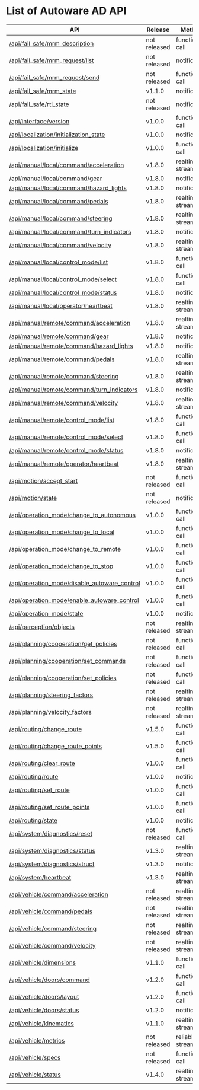 # List of Autoware AD API

| API                                                                                              | Release      | Method          |
| ------------------------------------------------------------------------------------------------ | ------------ | --------------- |
| [/api/fail_safe/mrm_description](./api/fail_safe/mrm_description.md)                             | not released | function call   |
| [/api/fail_safe/mrm_request/list](./api/fail_safe/mrm_request/list.md)                           | not released | notification    |
| [/api/fail_safe/mrm_request/send](./api/fail_safe/mrm_request/send.md)                           | not released | function call   |
| [/api/fail_safe/mrm_state](./api/fail_safe/mrm_state.md)                                         | v1.1.0       | notification    |
| [/api/fail_safe/rti_state](./api/fail_safe/rti_state.md)                                         | not released | notification    |
| [/api/interface/version](./api/interface/version.md)                                             | v1.0.0       | function call   |
| [/api/localization/initialization_state](./api/localization/initialization_state.md)             | v1.0.0       | notification    |
| [/api/localization/initialize](./api/localization/initialize.md)                                 | v1.0.0       | function call   |
| [/api/manual/local/command/acceleration](./api/manual/local/command/acceleration.md)             | v1.8.0       | realtime stream |
| [/api/manual/local/command/gear](./api/manual/local/command/gear.md)                             | v1.8.0       | notification    |
| [/api/manual/local/command/hazard_lights](./api/manual/local/command/hazard_lights.md)           | v1.8.0       | notification    |
| [/api/manual/local/command/pedals](./api/manual/local/command/pedals.md)                         | v1.8.0       | realtime stream |
| [/api/manual/local/command/steering](./api/manual/local/command/steering.md)                     | v1.8.0       | realtime stream |
| [/api/manual/local/command/turn_indicators](./api/manual/local/command/turn_indicators.md)       | v1.8.0       | notification    |
| [/api/manual/local/command/velocity](./api/manual/local/command/velocity.md)                     | v1.8.0       | realtime stream |
| [/api/manual/local/control_mode/list](./api/manual/local/control_mode/list.md)                   | v1.8.0       | function call   |
| [/api/manual/local/control_mode/select](./api/manual/local/control_mode/select.md)               | v1.8.0       | function call   |
| [/api/manual/local/control_mode/status](./api/manual/local/control_mode/status.md)               | v1.8.0       | notification    |
| [/api/manual/local/operator/heartbeat](./api/manual/local/operator/heartbeat.md)                 | v1.8.0       | realtime stream |
| [/api/manual/remote/command/acceleration](./api/manual/remote/command/acceleration.md)           | v1.8.0       | realtime stream |
| [/api/manual/remote/command/gear](./api/manual/remote/command/gear.md)                           | v1.8.0       | notification    |
| [/api/manual/remote/command/hazard_lights](./api/manual/remote/command/hazard_lights.md)         | v1.8.0       | notification    |
| [/api/manual/remote/command/pedals](./api/manual/remote/command/pedals.md)                       | v1.8.0       | realtime stream |
| [/api/manual/remote/command/steering](./api/manual/remote/command/steering.md)                   | v1.8.0       | realtime stream |
| [/api/manual/remote/command/turn_indicators](./api/manual/remote/command/turn_indicators.md)     | v1.8.0       | notification    |
| [/api/manual/remote/command/velocity](./api/manual/remote/command/velocity.md)                   | v1.8.0       | realtime stream |
| [/api/manual/remote/control_mode/list](./api/manual/remote/control_mode/list.md)                 | v1.8.0       | function call   |
| [/api/manual/remote/control_mode/select](./api/manual/remote/control_mode/select.md)             | v1.8.0       | function call   |
| [/api/manual/remote/control_mode/status](./api/manual/remote/control_mode/status.md)             | v1.8.0       | notification    |
| [/api/manual/remote/operator/heartbeat](./api/manual/remote/operator/heartbeat.md)               | v1.8.0       | realtime stream |
| [/api/motion/accept_start](./api/motion/accept_start.md)                                         | not released | function call   |
| [/api/motion/state](./api/motion/state.md)                                                       | not released | notification    |
| [/api/operation_mode/change_to_autonomous](./api/operation_mode/change_to_autonomous.md)         | v1.0.0       | function call   |
| [/api/operation_mode/change_to_local](./api/operation_mode/change_to_local.md)                   | v1.0.0       | function call   |
| [/api/operation_mode/change_to_remote](./api/operation_mode/change_to_remote.md)                 | v1.0.0       | function call   |
| [/api/operation_mode/change_to_stop](./api/operation_mode/change_to_stop.md)                     | v1.0.0       | function call   |
| [/api/operation_mode/disable_autoware_control](./api/operation_mode/disable_autoware_control.md) | v1.0.0       | function call   |
| [/api/operation_mode/enable_autoware_control](./api/operation_mode/enable_autoware_control.md)   | v1.0.0       | function call   |
| [/api/operation_mode/state](./api/operation_mode/state.md)                                       | v1.0.0       | notification    |
| [/api/perception/objects](./api/perception/objects.md)                                           | not released | realtime stream |
| [/api/planning/cooperation/get_policies](./api/planning/cooperation/get_policies.md)             | not released | function call   |
| [/api/planning/cooperation/set_commands](./api/planning/cooperation/set_commands.md)             | not released | function call   |
| [/api/planning/cooperation/set_policies](./api/planning/cooperation/set_policies.md)             | not released | function call   |
| [/api/planning/steering_factors](./api/planning/steering_factors.md)                             | not released | realtime stream |
| [/api/planning/velocity_factors](./api/planning/velocity_factors.md)                             | not released | realtime stream |
| [/api/routing/change_route](./api/routing/change_route.md)                                       | v1.5.0       | function call   |
| [/api/routing/change_route_points](./api/routing/change_route_points.md)                         | v1.5.0       | function call   |
| [/api/routing/clear_route](./api/routing/clear_route.md)                                         | v1.0.0       | function call   |
| [/api/routing/route](./api/routing/route.md)                                                     | v1.0.0       | notification    |
| [/api/routing/set_route](./api/routing/set_route.md)                                             | v1.0.0       | function call   |
| [/api/routing/set_route_points](./api/routing/set_route_points.md)                               | v1.0.0       | function call   |
| [/api/routing/state](./api/routing/state.md)                                                     | v1.0.0       | notification    |
| [/api/system/diagnostics/reset](./api/system/diagnostics/reset.md)                               | not released | function call   |
| [/api/system/diagnostics/status](./api/system/diagnostics/status.md)                             | v1.3.0       | realtime stream |
| [/api/system/diagnostics/struct](./api/system/diagnostics/struct.md)                             | v1.3.0       | notification    |
| [/api/system/heartbeat](./api/system/heartbeat.md)                                               | v1.3.0       | realtime stream |
| [/api/vehicle/command/acceleration](./api/vehicle/command/acceleration.md)                       | not released | realtime stream |
| [/api/vehicle/command/pedals](./api/vehicle/command/pedals.md)                                   | not released | realtime stream |
| [/api/vehicle/command/steering](./api/vehicle/command/steering.md)                               | not released | realtime stream |
| [/api/vehicle/command/velocity](./api/vehicle/command/velocity.md)                               | not released | realtime stream |
| [/api/vehicle/dimensions](./api/vehicle/dimensions.md)                                           | v1.1.0       | function call   |
| [/api/vehicle/doors/command](./api/vehicle/doors/command.md)                                     | v1.2.0       | function call   |
| [/api/vehicle/doors/layout](./api/vehicle/doors/layout.md)                                       | v1.2.0       | function call   |
| [/api/vehicle/doors/status](./api/vehicle/doors/status.md)                                       | v1.2.0       | notification    |
| [/api/vehicle/kinematics](./api/vehicle/kinematics.md)                                           | v1.1.0       | realtime stream |
| [/api/vehicle/metrics](./api/vehicle/metrics.md)                                                 | not released | reliable stream |
| [/api/vehicle/specs](./api/vehicle/specs.md)                                                     | not released | function call   |
| [/api/vehicle/status](./api/vehicle/status.md)                                                   | v1.4.0       | realtime stream |

